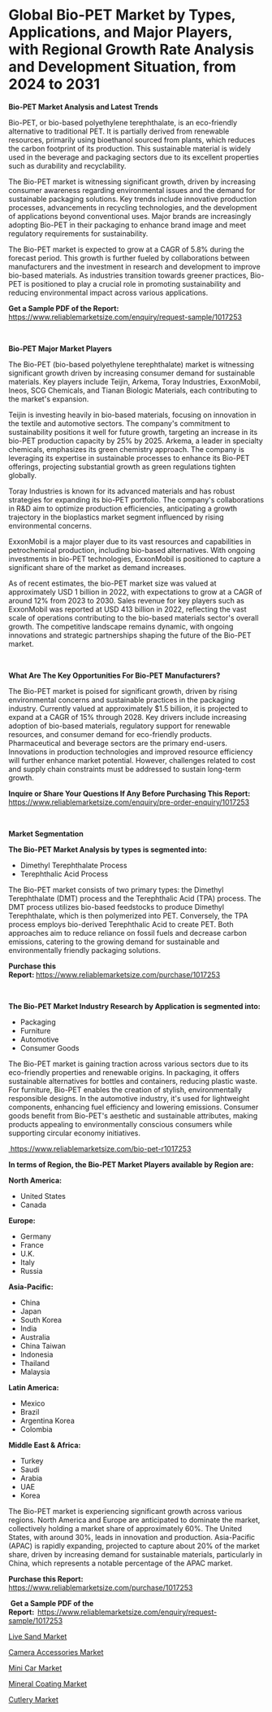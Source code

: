 <p><h1>Global Bio-PET Market by Types, Applications, and Major Players, with Regional Growth Rate Analysis and Development Situation, from 2024 to 2031</h1></p><p><strong>Bio-PET Market Analysis and Latest Trends</strong></p>
<p><p>Bio-PET, or bio-based polyethylene terephthalate, is an eco-friendly alternative to traditional PET. It is partially derived from renewable resources, primarily using bioethanol sourced from plants, which reduces the carbon footprint of its production. This sustainable material is widely used in the beverage and packaging sectors due to its excellent properties such as durability and recyclability.</p><p>The Bio-PET market is witnessing significant growth, driven by increasing consumer awareness regarding environmental issues and the demand for sustainable packaging solutions. Key trends include innovative production processes, advancements in recycling technologies, and the development of applications beyond conventional uses. Major brands are increasingly adopting Bio-PET in their packaging to enhance brand image and meet regulatory requirements for sustainability.</p><p>The Bio-PET market is expected to grow at a CAGR of 5.8% during the forecast period. This growth is further fueled by collaborations between manufacturers and the investment in research and development to improve bio-based materials. As industries transition towards greener practices, Bio-PET is positioned to play a crucial role in promoting sustainability and reducing environmental impact across various applications.</p></p>
<p><strong>Get a Sample PDF of the Report:&nbsp;</strong> <a href="https://www.reliablemarketsize.com/enquiry/request-sample/1017253">https://www.reliablemarketsize.com/enquiry/request-sample/1017253</a></p>
<p>&nbsp;</p>
<p><strong>Bio-PET Major Market Players</strong></p>
<p><p>The Bio-PET (bio-based polyethylene terephthalate) market is witnessing significant growth driven by increasing consumer demand for sustainable materials. Key players include Teijin, Arkema, Toray Industries, ExxonMobil, Ineos, SCG Chemicals, and Tianan Biologic Materials, each contributing to the market's expansion.</p><p>Teijin is investing heavily in bio-based materials, focusing on innovation in the textile and automotive sectors. The company's commitment to sustainability positions it well for future growth, targeting an increase in its bio-PET production capacity by 25% by 2025. Arkema, a leader in specialty chemicals, emphasizes its green chemistry approach. The company is leveraging its expertise in sustainable processes to enhance its Bio-PET offerings, projecting substantial growth as green regulations tighten globally.</p><p>Toray Industries is known for its advanced materials and has robust strategies for expanding its bio-PET portfolio. The company's collaborations in R&D aim to optimize production efficiencies, anticipating a growth trajectory in the bioplastics market segment influenced by rising environmental concerns.</p><p>ExxonMobil is a major player due to its vast resources and capabilities in petrochemical production, including bio-based alternatives. With ongoing investments in bio-PET technologies, ExxonMobil is positioned to capture a significant share of the market as demand increases.</p><p>As of recent estimates, the bio-PET market size was valued at approximately USD 1 billion in 2022, with expectations to grow at a CAGR of around 12% from 2023 to 2030. Sales revenue for key players such as ExxonMobil was reported at USD 413 billion in 2022, reflecting the vast scale of operations contributing to the bio-based materials sector's overall growth. The competitive landscape remains dynamic, with ongoing innovations and strategic partnerships shaping the future of the Bio-PET market.</p></p>
<p>&nbsp;</p>
<p><strong>What Are The Key Opportunities For Bio-PET Manufacturers?</strong></p>
<p><p>The Bio-PET market is poised for significant growth, driven by rising environmental concerns and sustainable practices in the packaging industry. Currently valued at approximately $1.5 billion, it is projected to expand at a CAGR of 15% through 2028. Key drivers include increasing adoption of bio-based materials, regulatory support for renewable resources, and consumer demand for eco-friendly products. Pharmaceutical and beverage sectors are the primary end-users. Innovations in production technologies and improved resource efficiency will further enhance market potential. However, challenges related to cost and supply chain constraints must be addressed to sustain long-term growth.</p></p>
<p><strong>Inquire or Share Your Questions If Any Before Purchasing This Report:</strong> <a href="https://www.reliablemarketsize.com/enquiry/pre-order-enquiry/1017253">https://www.reliablemarketsize.com/enquiry/pre-order-enquiry/1017253</a></p>
<p>&nbsp;</p>
<p><strong>Market Segmentation</strong></p>
<p><strong>The Bio-PET Market Analysis by types is segmented into:</strong></p>
<p><ul><li>Dimethyl Terephthalate Process</li><li>Terephthalic Acid Process</li></ul></p>
<p><p>The Bio-PET market consists of two primary types: the Dimethyl Terephthalate (DMT) process and the Terephthalic Acid (TPA) process. The DMT process utilizes bio-based feedstocks to produce Dimethyl Terephthalate, which is then polymerized into PET. Conversely, the TPA process employs bio-derived Terephthalic Acid to create PET. Both approaches aim to reduce reliance on fossil fuels and decrease carbon emissions, catering to the growing demand for sustainable and environmentally friendly packaging solutions.</p></p>
<p><strong>Purchase this Report:&nbsp;</strong><a href="https://www.reliablemarketsize.com/purchase/1017253">https://www.reliablemarketsize.com/purchase/1017253</a></p>
<p>&nbsp;</p>
<p><strong>The Bio-PET Market Industry Research by Application is segmented into:</strong></p>
<p><ul><li>Packaging</li><li>Furniture</li><li>Automotive</li><li>Consumer Goods</li></ul></p>
<p><p>The Bio-PET market is gaining traction across various sectors due to its eco-friendly properties and renewable origins. In packaging, it offers sustainable alternatives for bottles and containers, reducing plastic waste. For furniture, Bio-PET enables the creation of stylish, environmentally responsible designs. In the automotive industry, it's used for lightweight components, enhancing fuel efficiency and lowering emissions. Consumer goods benefit from Bio-PET's aesthetic and sustainable attributes, making products appealing to environmentally conscious consumers while supporting circular economy initiatives.</p></p>
<p><a href="https://www.reliablemarketsize.com/bio-pet-r1017253">&nbsp;https://www.reliablemarketsize.com/bio-pet-r1017253</a></p>
<p><strong>In terms of Region, the Bio-PET Market Players available by Region are:</strong></p>
<p>
    <p> <strong> North America: </strong>
        <ul>
            <li>United States</li>
            <li>Canada</li>
        </ul>
        </p> 
    <p> <strong> Europe: </strong>
        <ul>
            <li>Germany</li>
            <li>France</li>
            <li>U.K.</li>
            <li>Italy</li>
            <li>Russia</li>
        </ul>
        </p> 
    <p> <strong> Asia-Pacific: </strong>
        <ul>
            <li>China</li>
            <li>Japan</li>
            <li>South Korea</li>
            <li>India</li>
            <li>Australia</li>
            <li>China Taiwan</li>
            <li>Indonesia</li>
            <li>Thailand</li>
            <li>Malaysia</li>
        </ul>
        </p> 
    <p> <strong> Latin America: </strong>
        <ul>
            <li>Mexico</li>
            <li>Brazil</li>
            <li>Argentina Korea</li>
            <li>Colombia</li>
        </ul>
        </p> 
    <p> <strong> Middle East & Africa: </strong>
        <ul>
            <li>Turkey</li>
            <li>Saudi</li>
            <li>Arabia</li>
            <li>UAE</li>
            <li>Korea</li>
        </ul>
    </p>
    </p>
<p><p>The Bio-PET market is experiencing significant growth across various regions. North America and Europe are anticipated to dominate the market, collectively holding a market share of approximately 60%. The United States, with around 30%, leads in innovation and production. Asia-Pacific (APAC) is rapidly expanding, projected to capture about 20% of the market share, driven by increasing demand for sustainable materials, particularly in China, which represents a notable percentage of the APAC market.</p></p>
<p><strong>Purchase this Report: </strong><a href="https://www.reliablemarketsize.com/purchase/1017253">https://www.reliablemarketsize.com/purchase/1017253</a></p>
<p>&nbsp;<strong>Get a Sample PDF of the Report:&nbsp;&nbsp;</strong><a href="https://www.reliablemarketsize.com/enquiry/request-sample/1017253">https://www.reliablemarketsize.com/enquiry/request-sample/1017253</a></p>
<p><strong></strong></p>
<p><p><a href="https://issuu.com/reportprime-2/docs/live-sand-market-size-2030.pptx_3f69dc5dc25929">Live Sand Market</a></p><p><a href="https://medium.com/@rasauncoleman1/emerging-market-trends-and-regional-analysis-of-camera-accessories-market-forecasted-for-period-ddb62a53db06">Camera Accessories Market</a></p><p><a href="https://www.linkedin.com/pulse/mini-car-market-trends-regional-insights-forecasted-period-w3xne?trackingId=usOD9koxTqSnV726zsKihw%3D%3D">Mini Car Market</a></p><p><a href="https://www.linkedin.com/pulse/future-ready-strategic-insights-global-mineral-coating-wzqze?trackingId=tssiGWKjQyqrtP3Lu%2FMMqg%3D%3D">Mineral Coating Market</a></p><p><a href="https://medium.com/@rasauncoleman1/the-cutlery-market-report-analyzes-important-operational-and-performance-data-so-one-may-compare-232a7a8ebabb">Cutlery Market</a></p></p>